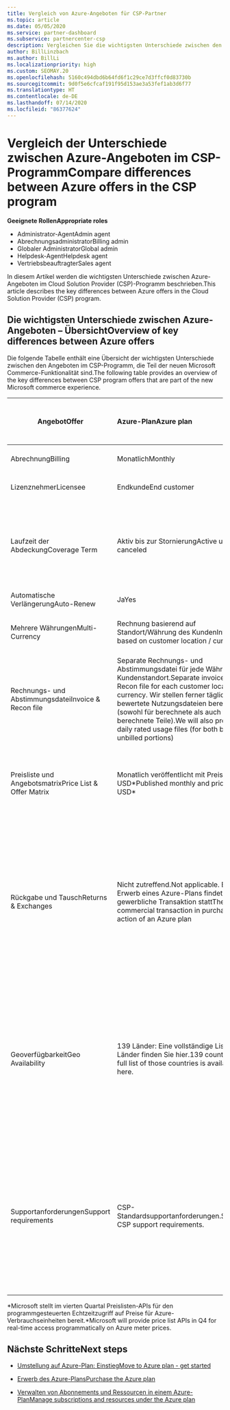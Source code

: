 ```yaml
---
title: Vergleich von Azure-Angeboten für CSP-Partner
ms.topic: article
ms.date: 05/05/2020
ms.service: partner-dashboard
ms.subservice: partnercenter-csp
description: Vergleichen Sie die wichtigsten Unterschiede zwischen den Angeboten in der neuen Microsoft Commerce-Funktionalität für Partner im CSP-Programm (Cloud Solution Provider).
author: BillLinzbach
ms.author: BillLi
ms.localizationpriority: high
ms.custom: SEOMAY.20
ms.openlocfilehash: 5160c494dbd6b64fd6f1c29ce7d3ffcf0d83730b
ms.sourcegitcommit: 9d0f5e6cfcaf191f95d153ae3a53fef1ab3d6f77
ms.translationtype: HT
ms.contentlocale: de-DE
ms.lasthandoff: 07/14/2020
ms.locfileid: "86377624"
---
```

# <a name="compare-differences-between-azure-offers-in-the-csp-program"></a><span data-ttu-id="d4077-103">Vergleich der Unterschiede zwischen Azure-Angeboten im CSP-Programm</span><span class="sxs-lookup"><span data-stu-id="d4077-103">Compare differences between Azure offers in the CSP program</span></span>

<span data-ttu-id="d4077-104">**Geeignete Rollen**</span><span class="sxs-lookup"><span data-stu-id="d4077-104">**Appropriate roles**</span></span>

- <span data-ttu-id="d4077-105">Administrator-Agent</span><span class="sxs-lookup"><span data-stu-id="d4077-105">Admin agent</span></span>
- <span data-ttu-id="d4077-106">Abrechnungsadministrator</span><span class="sxs-lookup"><span data-stu-id="d4077-106">Billing admin</span></span>
- <span data-ttu-id="d4077-107">Globaler Administrator</span><span class="sxs-lookup"><span data-stu-id="d4077-107">Global admin</span></span>
- <span data-ttu-id="d4077-108">Helpdesk-Agent</span><span class="sxs-lookup"><span data-stu-id="d4077-108">Helpdesk agent</span></span>
- <span data-ttu-id="d4077-109">Vertriebsbeauftragter</span><span class="sxs-lookup"><span data-stu-id="d4077-109">Sales agent</span></span>

<span data-ttu-id="d4077-110">In diesem Artikel werden die wichtigsten Unterschiede zwischen Azure-Angeboten im Cloud Solution Provider (CSP)-Programm beschrieben.</span><span class="sxs-lookup"><span data-stu-id="d4077-110">This article describes the key differences between Azure offers in the Cloud Solution Provider (CSP) program.</span></span>

## <a name="overview-of-key-differences-between-azure-offers"></a><span data-ttu-id="d4077-111">Die wichtigsten Unterschiede zwischen Azure-Angeboten – Übersicht</span><span class="sxs-lookup"><span data-stu-id="d4077-111">Overview of key differences between Azure offers</span></span>

<span data-ttu-id="d4077-112">Die folgende Tabelle enthält eine Übersicht der wichtigsten Unterschiede zwischen den Angeboten im CSP-Programm, die Teil der neuen Microsoft Commerce-Funktionalität sind.</span><span class="sxs-lookup"><span data-stu-id="d4077-112">The following table provides an overview of the key differences between CSP program offers that are part of the new Microsoft commerce experience.</span></span>

|<span data-ttu-id="d4077-113">**Angebot**</span><span class="sxs-lookup"><span data-stu-id="d4077-113">**Offer**</span></span>| <span data-ttu-id="d4077-114">**Azure-Plan**</span><span class="sxs-lookup"><span data-stu-id="d4077-114">**Azure plan**</span></span>|<span data-ttu-id="d4077-115">**Marketplace-Angebote von Drittanbietern**</span><span class="sxs-lookup"><span data-stu-id="d4077-115">**Third-party marketplace offers**</span></span>|<span data-ttu-id="d4077-116">**Azure-Reservierungen**</span><span class="sxs-lookup"><span data-stu-id="d4077-116">**Azure Reservations**</span></span>|<span data-ttu-id="d4077-117">**Über CSP verkaufte Serverabonnements**</span><span class="sxs-lookup"><span data-stu-id="d4077-117">**Server Subscriptions sold through CSP**</span></span>|<span data-ttu-id="d4077-118">**Arbeitsplatzbasierte Angebote**</span><span class="sxs-lookup"><span data-stu-id="d4077-118">**Seat-based offers**</span></span>|
|-------------------|:------|:-----|:---------|:--------------|:---------|
|<span data-ttu-id="d4077-119">Abrechnung</span><span class="sxs-lookup"><span data-stu-id="d4077-119">Billing</span></span>|<span data-ttu-id="d4077-120">Monatlich</span><span class="sxs-lookup"><span data-stu-id="d4077-120">Monthly</span></span>|<span data-ttu-id="d4077-121">Variabel (abhängig vom Angebot)</span><span class="sxs-lookup"><span data-stu-id="d4077-121">Variable (offer dependent)</span></span>|<span data-ttu-id="d4077-122">Endkunde</span><span class="sxs-lookup"><span data-stu-id="d4077-122">End customer</span></span>|<span data-ttu-id="d4077-123">Vorab für die gesamte Laufzeit oder eine Laufzeit von 3 Jahren</span><span class="sxs-lookup"><span data-stu-id="d4077-123">Up front for the full term or 3-year term</span></span>|<span data-ttu-id="d4077-124">Monatlich oder jährlich</span><span class="sxs-lookup"><span data-stu-id="d4077-124">Monthly or Annual</span></span>|
|<span data-ttu-id="d4077-125">Lizenznehmer</span><span class="sxs-lookup"><span data-stu-id="d4077-125">Licensee</span></span>|<span data-ttu-id="d4077-126">Endkunde</span><span class="sxs-lookup"><span data-stu-id="d4077-126">End customer</span></span>|<span data-ttu-id="d4077-127">Variabel (abhängig vom Angebot)</span><span class="sxs-lookup"><span data-stu-id="d4077-127">Variable (offer dependent)</span></span>|<span data-ttu-id="d4077-128">Endkunde</span><span class="sxs-lookup"><span data-stu-id="d4077-128">End customer</span></span>| <span data-ttu-id="d4077-129">Endkunde</span><span class="sxs-lookup"><span data-stu-id="d4077-129">End customer</span></span>|   <span data-ttu-id="d4077-130">Endkunde</span><span class="sxs-lookup"><span data-stu-id="d4077-130">End customer</span></span>|
|<span data-ttu-id="d4077-131">Laufzeit der Abdeckung</span><span class="sxs-lookup"><span data-stu-id="d4077-131">Coverage Term</span></span>|<span data-ttu-id="d4077-132">Aktiv bis zur Stornierung</span><span class="sxs-lookup"><span data-stu-id="d4077-132">Active until canceled</span></span>|<span data-ttu-id="d4077-133">Variabel (abhängig vom Angebot)</span><span class="sxs-lookup"><span data-stu-id="d4077-133">Variable (offer dependent)</span></span>|<span data-ttu-id="d4077-134">Siehe Angebotsbeschreibung</span><span class="sxs-lookup"><span data-stu-id="d4077-134">See offer description</span></span>|<span data-ttu-id="d4077-135">Alle Azure-Reservierungen verfügen über einen eigenen eindeutigen Abdeckungszeitraum.</span><span class="sxs-lookup"><span data-stu-id="d4077-135">All Azure Reservations have their own unique coverage period.</span></span> <span data-ttu-id="d4077-136">Alle Azure-Abonnements verfügen über einen eigenen eindeutigen Abdeckungszeitraum.</span><span class="sxs-lookup"><span data-stu-id="d4077-136">All Server Subscriptions will have their own unique coverage period.</span></span>|   <span data-ttu-id="d4077-137">Zusätzliche arbeitsplatzbasierte Lizenzen klinken sich in den bestehenden Abdeckungszeitraum ein.</span><span class="sxs-lookup"><span data-stu-id="d4077-137">Additional seat-based licenses will snap into the existing coverage period</span></span>|
|<span data-ttu-id="d4077-138">Automatische Verlängerung</span><span class="sxs-lookup"><span data-stu-id="d4077-138">Auto-Renew</span></span>|<span data-ttu-id="d4077-139">Ja</span><span class="sxs-lookup"><span data-stu-id="d4077-139">Yes</span></span>|<span data-ttu-id="d4077-140">Ja</span><span class="sxs-lookup"><span data-stu-id="d4077-140">Yes</span></span>|<span data-ttu-id="d4077-141">Nein</span><span class="sxs-lookup"><span data-stu-id="d4077-141">No</span></span>| <span data-ttu-id="d4077-142">Nein</span><span class="sxs-lookup"><span data-stu-id="d4077-142">No</span></span>|<span data-ttu-id="d4077-143">Ja</span><span class="sxs-lookup"><span data-stu-id="d4077-143">Yes</span></span>|
|<span data-ttu-id="d4077-144">Mehrere Währungen</span><span class="sxs-lookup"><span data-stu-id="d4077-144">Multi-Currency</span></span>|<span data-ttu-id="d4077-145">Rechnung basierend auf Standort/Währung des Kunden</span><span class="sxs-lookup"><span data-stu-id="d4077-145">Invoice based on customer location / currency</span></span>|<span data-ttu-id="d4077-146">Rechnung basierend auf Standort/Währung des Kunden</span><span class="sxs-lookup"><span data-stu-id="d4077-146">Invoice based on customer location / currency</span></span>|<span data-ttu-id="d4077-147">Rechnung basierend auf Standort/Währung des Kunden</span><span class="sxs-lookup"><span data-stu-id="d4077-147">Invoice based on customer location / currency</span></span>|<span data-ttu-id="d4077-148">Rechnung basierend auf Standort/Währung des Kunden</span><span class="sxs-lookup"><span data-stu-id="d4077-148">Invoice based on customer location / currency</span></span>|<span data-ttu-id="d4077-149">Basierend auf der Währung des Partnerstandorts</span><span class="sxs-lookup"><span data-stu-id="d4077-149">Based on Partner location currency</span></span>| 
|<span data-ttu-id="d4077-150">Rechnungs- und Abstimmungsdatei</span><span class="sxs-lookup"><span data-stu-id="d4077-150">Invoice & Recon file</span></span>|<span data-ttu-id="d4077-151">Separate Rechnungs- und Abstimmungsdatei für jede Währung am Kundenstandort.</span><span class="sxs-lookup"><span data-stu-id="d4077-151">Separate invoice and Recon file for each customer location currency.</span></span>  <span data-ttu-id="d4077-152">Wir stellen ferner täglich bewertete Nutzungsdateien bereit (sowohl für berechnete als auch für nicht berechnete Teile).</span><span class="sxs-lookup"><span data-stu-id="d4077-152">We will also provide daily rated usage files (for both bill and unbilled portions)</span></span> |<span data-ttu-id="d4077-153">Separate Rechnungs- und Abstimmungsdatei für jede Währung am Kundenstandort</span><span class="sxs-lookup"><span data-stu-id="d4077-153">Separate invoice and Recon file for each customer location currency</span></span>|<span data-ttu-id="d4077-154">Separate Rechnungs- und Abstimmungsdatei für jede Währung am Kundenstandort</span><span class="sxs-lookup"><span data-stu-id="d4077-154">Separate invoice and Recon file for each customer location currency</span></span>|<span data-ttu-id="d4077-155">Separate Rechnungs- und Abstimmungsdatei für jede Währung am Kundenstandort</span><span class="sxs-lookup"><span data-stu-id="d4077-155">Separate invoice and Recon file for each customer location currency</span></span>|<span data-ttu-id="d4077-156">Alle Bestellungen in einer Rechnungs- und Abstimmungsdatei</span><span class="sxs-lookup"><span data-stu-id="d4077-156">All orders on one invoice and Recon file</span></span>|
|<span data-ttu-id="d4077-157">Preisliste und Angebotsmatrix</span><span class="sxs-lookup"><span data-stu-id="d4077-157">Price List & Offer Matrix</span></span>|<span data-ttu-id="d4077-158">Monatlich veröffentlicht mit Preisen in USD\*</span><span class="sxs-lookup"><span data-stu-id="d4077-158">Published monthly and priced in USD\*</span></span>|<span data-ttu-id="d4077-159">Marketplace-Angebote und -Preise können in Echtzeit in das CSV-Dateiformat exportiert werden.</span><span class="sxs-lookup"><span data-stu-id="d4077-159">Marketplace offers and pricing can be exported real-time to CSV file format beginning.</span></span>|<span data-ttu-id="d4077-160">Separate Einzeldatei mit allen Preisen und Angebotsdetails. Es gibt keine separate Datei mit der Angebotsmatrix.</span><span class="sxs-lookup"><span data-stu-id="d4077-160">Separate, single file with all pricing and offer details included.There is no separate Offer Matrix file</span></span>||<span data-ttu-id="d4077-161">Separate Einzeldatei mit allen Preisen und Angebotsdetails. Es gibt keine separate Angebotsmatrix.</span><span class="sxs-lookup"><span data-stu-id="d4077-161">Separate, single file with all pricing and offer details included.There is no separate Offer Matrix.</span></span>| <span data-ttu-id="d4077-162">fileSeparate, Einzeldatei mit allen Preisen und Angebotsdetails.</span><span class="sxs-lookup"><span data-stu-id="d4077-162">fileSeparate, single file with all pricing and offer details included.</span></span>|<span data-ttu-id="d4077-163">Separate Preisliste und Angebotsmatrix (2 Dateien).</span><span class="sxs-lookup"><span data-stu-id="d4077-163">Separate price list and offer matrix (2 files).</span></span>|
|<span data-ttu-id="d4077-164">Rückgabe und Tausch</span><span class="sxs-lookup"><span data-stu-id="d4077-164">Returns & Exchanges</span></span>|<span data-ttu-id="d4077-165">Nicht zutreffend.</span><span class="sxs-lookup"><span data-stu-id="d4077-165">Not applicable.</span></span> <span data-ttu-id="d4077-166">Beim Erwerb eines Azure-Plans findet keine gewerbliche Transaktion statt</span><span class="sxs-lookup"><span data-stu-id="d4077-166">There is no commercial transaction in purchasing action of an Azure plan</span></span>|<span data-ttu-id="d4077-167">Variiert zwischen lizenzbasierten Angeboten mit einem bis 12 Monaten Laufzeit sowie nutzungsbasierten Angeboten.</span><span class="sxs-lookup"><span data-stu-id="d4077-167">Varies between one-month and 12-month license based offers as well as usage-based offers.</span></span>|<span data-ttu-id="d4077-168">Bei Rückgabe in weniger als 5 Tagen nach dem Bestelldatum wird eine 100 %-Gutschrift ausgestellt.</span><span class="sxs-lookup"><span data-stu-id="d4077-168">Returns less than 5 days after order date will receive a 100% credit.</span></span> <span data-ttu-id="d4077-169">Bei Rückgabe in mehr als 5 Tagen nach dem Bestelldatum wird eine anteilige Gutschrift erstattet, abzüglich einer Gebühr für frühzeitige Stornierung in Höhe von 12 % der anteiligen Gutschrift. Der Betrag ist bei 50.000 USD (oder dem gleichen Betrag in der lokalen Währung) pro Kunde und Jahr gedeckelt</span><span class="sxs-lookup"><span data-stu-id="d4077-169">Returns greater than 5 days after order date will receive a pro-rated credit and a 12% early termination fee of the pro-rated credit; Cap of $50,000 USD (or local currency equivalent) per customer per year</span></span>|<span data-ttu-id="d4077-170">Für Rückgaben in weniger als 60 Tagen ab dem Bestelldatum wird eine Gutschrift von 100 % erstattet. Lizenzschlüssel werden deaktiviert.</span><span class="sxs-lookup"><span data-stu-id="d4077-170">Returns less than 60 days from order date will receive a 100% credit license keys will be deactivated.</span></span> <span data-ttu-id="d4077-171">Partielle Rückgaben werden nicht akzeptiert.</span><span class="sxs-lookup"><span data-stu-id="d4077-171">Partial returns will not be accepted.</span></span>|   <span data-ttu-id="d4077-172">Suspendierungen/Stornierungen nach weniger als 30 Tagen werden mit einem 100 %-Guthaben erstattet. Für Suspendierungen/Stornierungen nach mehr als 30 Tagen wird eine anteilige Gutschrift erstellt.</span><span class="sxs-lookup"><span data-stu-id="d4077-172">Suspensions / cancellations less than 30 days will receive a 100% credit; Suspensions / cancellations greater than 30 days will receive a pro-rated credit.</span></span>|
|<span data-ttu-id="d4077-173">Geoverfügbarkeit</span><span class="sxs-lookup"><span data-stu-id="d4077-173">Geo Availability</span></span>|<span data-ttu-id="d4077-174">139 Länder: Eine vollständige Liste der Länder finden Sie hier.</span><span class="sxs-lookup"><span data-stu-id="d4077-174">139 countries - A full list of those countries is available here.</span></span>|<span data-ttu-id="d4077-175">Die Länderverfügbarkeit für New Commerce-Angebote und die Kundenwährungsmatrix zeigen den Umfang, in dem diese Angebote an einem bestimmten Ort für die Bereitstellung in CSP durch einen Partner verfügbar sind.</span><span class="sxs-lookup"><span data-stu-id="d4077-175">The New Commerce Offers Country Availability and Customer Currency Matrix shows the scope of where these offers are eligible to be made available in CSP by the partner.</span></span>|<span data-ttu-id="d4077-176">Vollständige Details finden Sie in der Länderverfügbarkeit für moderne Angebote und Kundenwährungsmatrix.</span><span class="sxs-lookup"><span data-stu-id="d4077-176">See New Commerce Offers Country Availability and Customer Currency Matrix for full details.</span></span> <span data-ttu-id="d4077-177">Der gleiche Rolloutzeitplan gilt für alle neuen Commerce-Angebote.</span><span class="sxs-lookup"><span data-stu-id="d4077-177">The same rollout schedule applies to all new commerce offers.</span></span>|<span data-ttu-id="d4077-178">Vollständige Details finden Sie in der Länderverfügbarkeit für moderne Angebote und Kundenwährungsmatrix.</span><span class="sxs-lookup"><span data-stu-id="d4077-178">See New Commerce Offers Country Availability and Customer Currency Matrix for full details.</span></span>  <span data-ttu-id="d4077-179">Der gleiche Rolloutzeitplan gilt für alle neuen Commerce-Angebote.</span><span class="sxs-lookup"><span data-stu-id="d4077-179">The same rollout schedule applies to all new commerce offers.</span></span>|<span data-ttu-id="d4077-180">247 Länder</span><span class="sxs-lookup"><span data-stu-id="d4077-180">247 countries</span></span>|
|<span data-ttu-id="d4077-181">Supportanforderungen</span><span class="sxs-lookup"><span data-stu-id="d4077-181">Support requirements</span></span>|<span data-ttu-id="d4077-182">CSP-Standardsupportanforderungen.</span><span class="sxs-lookup"><span data-stu-id="d4077-182">Standard CSP support requirements.</span></span>|<span data-ttu-id="d4077-183">Das Unternehmen, das ein Angebot veröffentlicht, ist für den technischen Support zuständig.</span><span class="sxs-lookup"><span data-stu-id="d4077-183">Offer publishing company is responsible for technical support.</span></span>  <span data-ttu-id="d4077-184">Der CSP-Partner ist für die Presales-Aktivitäten, die Transaktion und die Unterstützung der Abrechnung zuständig.</span><span class="sxs-lookup"><span data-stu-id="d4077-184">CSP Partner is responsible for pre-sales activities, transaction, and billing support.</span></span>|<span data-ttu-id="d4077-185">CSP-Standardsupportanforderungen.</span><span class="sxs-lookup"><span data-stu-id="d4077-185">Standard CSP support requirements.</span></span>|<span data-ttu-id="d4077-186">CSP-Standardsupportanforderungen.</span><span class="sxs-lookup"><span data-stu-id="d4077-186">Standard CSP support requirements.</span></span>|<span data-ttu-id="d4077-187">CSP-Standardsupportanforderungen.</span><span class="sxs-lookup"><span data-stu-id="d4077-187">Standard CSP support requirements.</span></span>|

<span data-ttu-id="d4077-188">\*Microsoft stellt im vierten Quartal Preislisten-APIs für den programmgesteuerten Echtzeitzugriff auf Preise für Azure-Verbrauchseinheiten bereit.</span><span class="sxs-lookup"><span data-stu-id="d4077-188">\*Microsoft will provide price list APIs in Q4 for real-time access programmatically on Azure meter prices.</span></span>

## <a name="next-steps"></a><span data-ttu-id="d4077-189">Nächste Schritte</span><span class="sxs-lookup"><span data-stu-id="d4077-189">Next steps</span></span>

- [<span data-ttu-id="d4077-190">Umstellung auf Azure-Plan: Einstieg</span><span class="sxs-lookup"><span data-stu-id="d4077-190">Move to Azure plan - get started</span></span>](azure-plan-get-started.md)

- [<span data-ttu-id="d4077-191">Erwerb des Azure-Plans</span><span class="sxs-lookup"><span data-stu-id="d4077-191">Purchase the Azure plan</span></span>](purchase-azure-plan.md)

- [<span data-ttu-id="d4077-192">Verwalten von Abonnements und Ressourcen in einem Azure-Plan</span><span class="sxs-lookup"><span data-stu-id="d4077-192">Manage subscriptions and resources under the Azure plan</span></span>](azure-plan-manage.md)